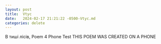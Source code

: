 ```yaml
---
layout: post
title:  Vtyc
date:   2024-02-17 21:21:22 -0500-Vtyc.md
categories: delete 
---
```


В тиші лісів, Poem 4 Phone Test
THIS POEM WAS CREATED ON A PHONE